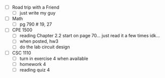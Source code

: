 - [ ] Road trip with a Friend
	- [ ] just write my guy
- [ ] Math
	- [ ] pg 790 # 19, 27
- [ ] CPE 1500
	 - [ ] reading Chapter 2.2 start on page 70... just read it a few times idk...
	 - [ ] when posted, hw3
	- [ ] do the lab circuit design
- [ ] CSC 1110
	- [ ] turn in exercise 4 when available
	- [ ] homework 4
	- [ ] reading quiz 4